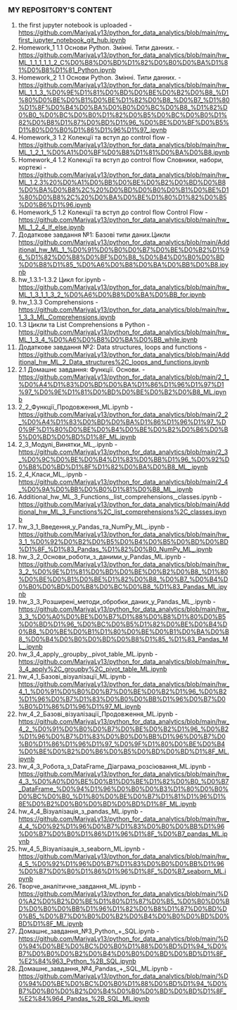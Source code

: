 ### MY REPOSITORY'S CONTENT
1. the first jupyter notebook is uploaded - https://github.com/MariyaLy13/python_for_data_analytics/blob/main/my_first_jupyter_notebook_git_hub.ipynb
2. Homework_1 1.1 Основи Python. Змінні. Типи данних. - https://github.com/MariyaLy13/python_for_data_analytics/blob/main/hw_ML_1_1_1_1_1_2_C%D0%B8%D0%BD%D1%82%D0%B0%D0%BA%D1%81%D0%B8%D1%81_Python.ipynb
3. Homework_2 1.1 Основи Python. Змінні. Типи данних. -https://github.com/MariyaLy13/python_for_data_analytics/blob/main/hw_ML_1_1_3_%D0%9E%D1%81%D0%BD%D0%BE%D0%B2%D0%B8_%D1%80%D0%BE%D0%B1%D0%BE%D1%82%D0%B8_%D0%B7_%D1%80%D1%8F%D0%B4%D0%BA%D0%B0%D0%BC%D0%B8_%D1%82%D0%B0_%D0%BC%D0%B0%D1%82%D0%B5%D0%BC%D0%B0%D1%82%D0%B8%D1%87%D0%BD%D1%96_%D0%BE%D0%BF%D0%B5%D1%80%D0%B0%D1%86%D1%96%D1%97_.ipynb
4. Homework_3 1.2 Колекції та вступ до control flow - https://github.com/MariyaLy13/python_for_data_analytics/blob/main/hw_ML_1_2_1_%D0%A1%D0%BF%D0%B8%D1%81%D0%BA%D0%B8.ipynb
5. Homework_4 1.2 Колекції та вступ до control flow Словники, набори, кортежі -https://github.com/MariyaLy13/python_for_data_analytics/blob/main/hw_ML_1.2.3%20%D0%A1%D0%BB%D0%BE%D0%B2%D0%BD%D0%B8%D0%BA%D0%B8%2C%20%D0%BD%D0%B0%D0%B1%D0%BE%D1%80%D0%B8%2C%20%D0%BA%D0%BE%D1%80%D1%82%D0%B5%D0%B6%D1%96.ipynb
6. Homework_5 1.2 Колекції та вступ до control flow Control Flow - https://github.com/MariyaLy13/python_for_data_analytics/blob/main/hw_ML_1_2_4_If_else.ipynb
7. Додаткове завдання №1: Базові типи даних.Цикли https://github.com/MariyaLy13/python_for_data_analytics/blob/main/Additional_hw_ML_1_%D0%91%D0%B0%D0%B7%D0%BE%D0%B2%D1%96_%D1%82%D0%B8%D0%BF%D0%B8_%D0%B4%D0%B0%D0%BD%D0%B8%D1%85_%D0%A6%D0%B8%D0%BA%D0%BB%D0%B8.ipynb
8. hw_1.3.1-1.3.2 Цикл for.ipynb - https://github.com/MariyaLy13/python_for_data_analytics/blob/main/hw_ML_1_3_1_1_3_2_%D0%A6%D0%B8%D0%BA%D0%BB_for.ipynb
9. hw_1.3.3 Comprehensions - https://github.com/MariyaLy13/python_for_data_analytics/blob/main/hw_1_3_3_ML_Comprehensions.ipynb
10. 1.3 Цикли та List Comprehensions в Python - https://github.com/MariyaLy13/python_for_data_analytics/blob/main/hw_ML_1_3_4_%D0%A6%D0%B8%D0%BA%D0%BB_while.ipynb
11. Додаткове завдання №2: Data structures, loops and functions - https://github.com/MariyaLy13/python_for_data_analytics/blob/main/Additional_hw_ML_2_Data_structures%2C_loops_and_functions.ipynb
12. 2.1 Домашнє завдання: Функції. Основи. - https://github.com/MariyaLy13/python_for_data_analytics/blob/main/2_1_%D0%A4%D1%83%D0%BD%D0%BA%D1%86%D1%96%D1%97%D1%97_%D0%9E%D1%81%D0%BD%D0%BE%D0%B2%D0%B8_ML.ipynb
13. 2_2_Функції_Продовження_ML.ipynb - https://github.com/MariyaLy13/python_for_data_analytics/blob/main/2_2_%D0%A4%D1%83%D0%BD%D0%BA%D1%86%D1%96%D1%97_%D0%9F%D1%80%D0%BE%D0%B4%D0%BE%D0%B2%D0%B6%D0%B5%D0%BD%D0%BD%D1%8F_ML.ipynb
14. 2_3_Модулі_Винятки_ML_.ipynb - https://github.com/MariyaLy13/python_for_data_analytics/blob/main/2_3_%D0%9C%D0%BE%D0%B4%D1%83%D0%BB%D1%96_%D0%92%D0%B8%D0%BD%D1%8F%D1%82%D0%BA%D0%B8_ML_.ipynb
15. 2_4_Класи_ML_.ipynb - https://github.com/MariyaLy13/python_for_data_analytics/blob/main/2_4_%D0%9A%D0%BB%D0%B0%D1%81%D0%B8_ML_.ipynb
16. Additional_hw_ML_3_Functions,_list_comprehensions,_classes.ipynb - https://github.com/MariyaLy13/python_for_data_analytics/blob/main/Additional_hw_ML_3_Functions%2C_list_comprehensions%2C_classes.ipynb
17. hw_3_1_Введення_у_Pandas_та_NumPy_ML_.ipynb - https://github.com/MariyaLy13/python_for_data_analytics/blob/main/hw_3_1_%D0%92%D0%B2%D0%B5%D0%B4%D0%B5%D0%BD%D0%BD%D1%8F_%D1%83_Pandas_%D1%82%D0%B0_NumPy_ML_.ipynb
18. hw_3_2_Основи_роботи_з_даними_у_Pandas_ML.ipynb - https://github.com/MariyaLy13/python_for_data_analytics/blob/main/hw_3_2_%D0%9E%D1%81%D0%BD%D0%BE%D0%B2%D0%B8_%D1%80%D0%BE%D0%B1%D0%BE%D1%82%D0%B8_%D0%B7_%D0%B4%D0%B0%D0%BD%D0%B8%D0%BC%D0%B8_%D1%83_Pandas_ML.ipynb
19. hw_3_3_Розширені_методи_обробки_даних_у_Pandas_ML_.ipynb - https://github.com/MariyaLy13/python_for_data_analytics/blob/main/hw_3_3_%D0%A0%D0%BE%D0%B7%D1%88%D0%B8%D1%80%D0%B5%D0%BD%D1%96_%D0%BC%D0%B5%D1%82%D0%BE%D0%B4%D0%B8_%D0%BE%D0%B1%D1%80%D0%BE%D0%B1%D0%BA%D0%B8_%D0%B4%D0%B0%D0%BD%D0%B8%D1%85_%D1%83_Pandas_ML_.ipynb
20. hw_3_4_apply,_groupby,_pivot_table_ML.ipynb - https://github.com/MariyaLy13/python_for_data_analytics/blob/main/hw_3_4_apply%2C_groupby%2C_pivot_table_ML.ipynb
21. hw_4_1_Базові_візуалізації_ML.ipynb - https://github.com/MariyaLy13/python_for_data_analytics/blob/main/hw_4_1_%D0%91%D0%B0%D0%B7%D0%BE%D0%B2%D1%96_%D0%B2%D1%96%D0%B7%D1%83%D0%B0%D0%BB%D1%96%D0%B7%D0%B0%D1%86%D1%96%D1%97_ML.ipynb
22. hw_4_2_Базові_візуалізації_Продовження_ML.ipynb - https://github.com/MariyaLy13/python_for_data_analytics/blob/main/hw_4_2_%D0%91%D0%B0%D0%B7%D0%BE%D0%B2%D1%96_%D0%B2%D1%96%D0%B7%D1%83%D0%B0%D0%BB%D1%96%D0%B7%D0%B0%D1%86%D1%96%D1%97_%D0%9F%D1%80%D0%BE%D0%B4%D0%BE%D0%B2%D0%B6%D0%B5%D0%BD%D0%BD%D1%8F_ML.ipynb
23. hw_4_3_Робота_з_DataFrame_Діаграма_розсіювання_ML.ipynb - https://github.com/MariyaLy13/python_for_data_analytics/blob/main/hw_4_3_%D0%A0%D0%BE%D0%B1%D0%BE%D1%82%D0%B0_%D0%B7_DataFrame_%D0%94%D1%96%D0%B0%D0%B3%D1%80%D0%B0%D0%BC%D0%B0_%D1%80%D0%BE%D0%B7%D1%81%D1%96%D1%8E%D0%B2%D0%B0%D0%BD%D0%BD%D1%8F_ML.ipynb
24. hw_4_4_Візуалізація_з_pandas_ML.ipynb - https://github.com/MariyaLy13/python_for_data_analytics/blob/main/hw_4_4_%D0%92%D1%96%D0%B7%D1%83%D0%B0%D0%BB%D1%96%D0%B7%D0%B0%D1%86%D1%96%D1%8F_%D0%B7_pandas_ML.ipynb
25. hw_4_5_Візуалізація_з_seaborn_ML.ipynb - https://github.com/MariyaLy13/python_for_data_analytics/blob/main/hw_4_5_%D0%92%D1%96%D0%B7%D1%83%D0%B0%D0%BB%D1%96%D0%B7%D0%B0%D1%86%D1%96%D1%8F_%D0%B7_seaborn_ML.ipynb
26. Творче_аналітичне_завдання_ML.ipynb - https://github.com/MariyaLy13/python_for_data_analytics/blob/main/%D0%A2%D0%B2%D0%BE%D1%80%D1%87%D0%B5_%D0%B0%D0%BD%D0%B0%D0%BB%D1%96%D1%82%D0%B8%D1%87%D0%BD%D0%B5_%D0%B7%D0%B0%D0%B2%D0%B4%D0%B0%D0%BD%D0%BD%D1%8F_ML.ipynb
27. Домашнє_завдання_№3_Python_+_SQL.ipynb - https://github.com/MariyaLy13/python_for_data_analytics/blob/main/%D0%94%D0%BE%D0%BC%D0%B0%D1%88%D0%BD%D1%94_%D0%B7%D0%B0%D0%B2%D0%B4%D0%B0%D0%BD%D0%BD%D1%8F_%E2%84%963_Python_%2B_SQL.ipynb
28. Домашнє_завдання_№4_Pandas_+_SQL_ML.ipynb - https://github.com/MariyaLy13/python_for_data_analytics/blob/main/%D0%94%D0%BE%D0%BC%D0%B0%D1%88%D0%BD%D1%94_%D0%B7%D0%B0%D0%B2%D0%B4%D0%B0%D0%BD%D0%BD%D1%8F_%E2%84%964_Pandas_%2B_SQL_ML.ipynb
